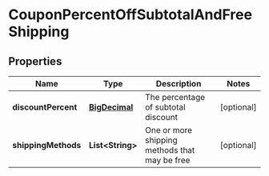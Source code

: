 
# CouponPercentOffSubtotalAndFreeShipping

## Properties
Name | Type | Description | Notes
------------ | ------------- | ------------- | -------------
**discountPercent** | [**BigDecimal**](BigDecimal.md) | The percentage of subtotal discount |  [optional]
**shippingMethods** | **List&lt;String&gt;** | One or more shipping methods that may be free |  [optional]



